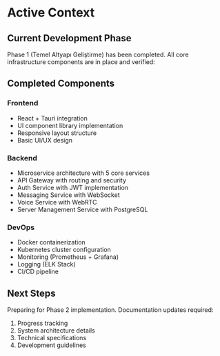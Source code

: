 # Active Context

## Current Development Phase

Phase 1 (Temel Altyapı Geliştirme) has been completed. All core infrastructure components are in place and verified:

## Completed Components

### Frontend
- React + Tauri integration
- UI component library implementation
- Responsive layout structure
- Basic UI/UX design

### Backend
- Microservice architecture with 5 core services
- API Gateway with routing and security
- Auth Service with JWT implementation
- Messaging Service with WebSocket
- Voice Service with WebRTC
- Server Management Service with PostgreSQL

### DevOps
- Docker containerization
- Kubernetes cluster configuration
- Monitoring (Prometheus + Grafana)
- Logging (ELK Stack)
- CI/CD pipeline

## Next Steps

Preparing for Phase 2 implementation. Documentation updates required:
1. Progress tracking
2. System architecture details
3. Technical specifications
4. Development guidelines
